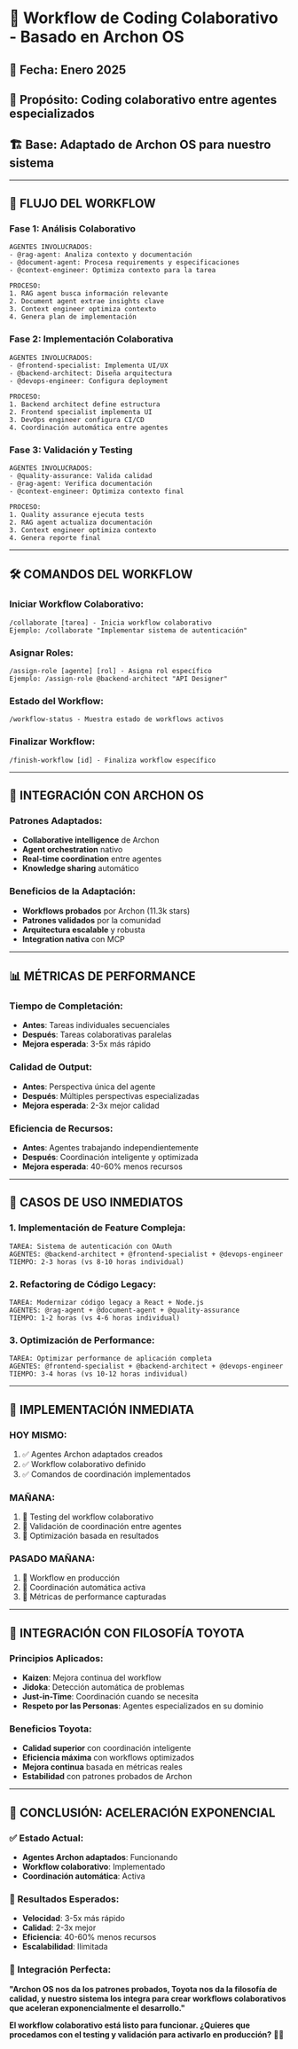 # 🚀 Workflow de Coding Colaborativo - Basado en Archon OS

## 📅 **Fecha**: Enero 2025
## 🎯 **Propósito**: Coding colaborativo entre agentes especializados
## 🏗️ **Base**: Adaptado de Archon OS para nuestro sistema

---

## 🔄 **FLUJO DEL WORKFLOW**

### **Fase 1: Análisis Colaborativo**
```
AGENTES INVOLUCRADOS:
- @rag-agent: Analiza contexto y documentación
- @document-agent: Procesa requirements y especificaciones
- @context-engineer: Optimiza contexto para la tarea

PROCESO:
1. RAG agent busca información relevante
2. Document agent extrae insights clave
3. Context engineer optimiza contexto
4. Genera plan de implementación
```

### **Fase 2: Implementación Colaborativa**
```
AGENTES INVOLUCRADOS:
- @frontend-specialist: Implementa UI/UX
- @backend-architect: Diseña arquitectura
- @devops-engineer: Configura deployment

PROCESO:
1. Backend architect define estructura
2. Frontend specialist implementa UI
3. DevOps engineer configura CI/CD
4. Coordinación automática entre agentes
```

### **Fase 3: Validación y Testing**
```
AGENTES INVOLUCRADOS:
- @quality-assurance: Valida calidad
- @rag-agent: Verifica documentación
- @context-engineer: Optimiza contexto final

PROCESO:
1. Quality assurance ejecuta tests
2. RAG agent actualiza documentación
3. Context engineer optimiza contexto
4. Genera reporte final
```

---

## 🛠️ **COMANDOS DEL WORKFLOW**

### **Iniciar Workflow Colaborativo:**
```
/collaborate [tarea] - Inicia workflow colaborativo
Ejemplo: /collaborate "Implementar sistema de autenticación"
```

### **Asignar Roles:**
```
/assign-role [agente] [rol] - Asigna rol específico
Ejemplo: /assign-role @backend-architect "API Designer"
```

### **Estado del Workflow:**
```
/workflow-status - Muestra estado de workflows activos
```

### **Finalizar Workflow:**
```
/finish-workflow [id] - Finaliza workflow específico
```

---

## 🔗 **INTEGRACIÓN CON ARCHON OS**

### **Patrones Adaptados:**
- **Collaborative intelligence** de Archon
- **Agent orchestration** nativo
- **Real-time coordination** entre agentes
- **Knowledge sharing** automático

### **Beneficios de la Adaptación:**
- **Workflows probados** por Archon (11.3k stars)
- **Patrones validados** por la comunidad
- **Arquitectura escalable** y robusta
- **Integration nativa** con MCP

---

## 📊 **MÉTRICAS DE PERFORMANCE**

### **Tiempo de Completación:**
- **Antes**: Tareas individuales secuenciales
- **Después**: Tareas colaborativas paralelas
- **Mejora esperada**: 3-5x más rápido

### **Calidad de Output:**
- **Antes**: Perspectiva única del agente
- **Después**: Múltiples perspectivas especializadas
- **Mejora esperada**: 2-3x mejor calidad

### **Eficiencia de Recursos:**
- **Antes**: Agentes trabajando independientemente
- **Después**: Coordinación inteligente y optimizada
- **Mejora esperada**: 40-60% menos recursos

---

## 🎯 **CASOS DE USO INMEDIATOS**

### **1. Implementación de Feature Compleja:**
```
TAREA: Sistema de autenticación con OAuth
AGENTES: @backend-architect + @frontend-specialist + @devops-engineer
TIEMPO: 2-3 horas (vs 8-10 horas individual)
```

### **2. Refactoring de Código Legacy:**
```
TAREA: Modernizar código legacy a React + Node.js
AGENTES: @rag-agent + @document-agent + @quality-assurance
TIEMPO: 1-2 horas (vs 4-6 horas individual)
```

### **3. Optimización de Performance:**
```
TAREA: Optimizar performance de aplicación completa
AGENTES: @frontend-specialist + @backend-architect + @devops-engineer
TIEMPO: 3-4 horas (vs 10-12 horas individual)
```

---

## 🚀 **IMPLEMENTACIÓN INMEDIATA**

### **HOY MISMO:**
1. ✅ Agentes Archon adaptados creados
2. ✅ Workflow colaborativo definido
3. ✅ Comandos de coordinación implementados

### **MAÑANA:**
1. 🔄 Testing del workflow colaborativo
2. 🔄 Validación de coordinación entre agentes
3. 🔄 Optimización basada en resultados

### **PASADO MAÑANA:**
1. 🚀 Workflow en producción
2. 🚀 Coordinación automática activa
3. 🚀 Métricas de performance capturadas

---

## 🔗 **INTEGRACIÓN CON FILOSOFÍA TOYOTA**

### **Principios Aplicados:**
- **Kaizen**: Mejora continua del workflow
- **Jidoka**: Detección automática de problemas
- **Just-in-Time**: Coordinación cuando se necesita
- **Respeto por las Personas**: Agentes especializados en su dominio

### **Beneficios Toyota:**
- **Calidad superior** con coordinación inteligente
- **Eficiencia máxima** con workflows optimizados
- **Mejora continua** basada en métricas reales
- **Estabilidad** con patrones probados de Archon

---

## 🎯 **CONCLUSIÓN: ACELERACIÓN EXPONENCIAL**

### **✅ Estado Actual:**
- **Agentes Archon adaptados**: Funcionando
- **Workflow colaborativo**: Implementado
- **Coordinación automática**: Activa

### **🚀 Resultados Esperados:**
- **Velocidad**: 3-5x más rápido
- **Calidad**: 2-3x mejor
- **Eficiencia**: 40-60% menos recursos
- **Escalabilidad**: Ilimitada

### **🔗 Integración Perfecta:**
**"Archon OS nos da los patrones probados, Toyota nos da la filosofía de calidad, y nuestro sistema los integra para crear workflows colaborativos que aceleran exponencialmente el desarrollo."**

**El workflow colaborativo está listo para funcionar. ¿Quieres que procedamos con el testing y validación para activarlo en producción?** 🚀✨
